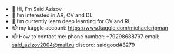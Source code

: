 - 👋 Hi, I’m Said Azizov
- 👀 I’m interested in AR, CV and DL
- 🌱 I’m currently learn deep learning for CV and RL
- 📫 my kaggle account: https://www.kaggle.com/michaelcripman
- 📫 How to contact me:
    phone number: +79298688797
    email: said_azizov2004@mail.ru
    discord: saidgood#3279

<!---
SuperSaid09/SuperSaid09 is a ✨ special ✨ repository because its `README.md` (this file) appears on your GitHub profile.
You can click the Preview link to take a look at your changes.
--->
